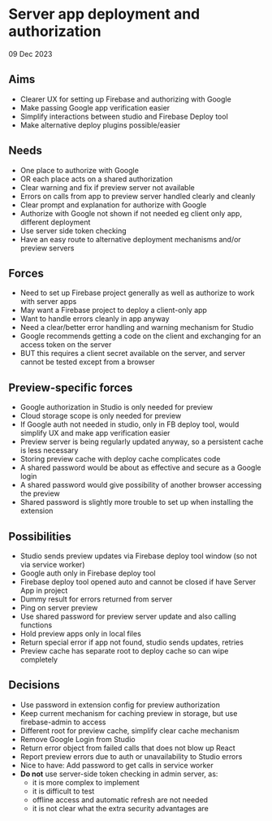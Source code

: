Server app deployment and authorization
=======================================

09 Dec 2023

Aims
----

- Clearer UX for setting up Firebase and authorizing with Google
- Make passing Google app verification easier
- Simplify interactions between studio and Firebase Deploy tool
- Make alternative deploy plugins possible/easier

Needs
-----

- One place to authorize with Google
- OR each place acts on a shared authorization
- Clear warning and fix if preview server not available
- Errors on calls from app to preview server handled clearly and cleanly
- Clear prompt and explanation for authorize with Google
- Authorize with Google not shown if not needed eg client only app, different deployment
- Use server side token checking
- Have an easy route to alternative deployment mechanisms and/or preview servers

Forces
------

- Need to set up Firebase project generally as well as authorize to work with server apps
- May want a Firebase project to deploy a client-only app
- Want to handle errors cleanly in app anyway
- Need a clear/better error handling and warning mechanism for Studio
- Google recommends getting a code on the client and exchanging for an access token on the server
- BUT this requires a client secret available on the server, and server cannot be tested except from a browser

Preview-specific forces
-----------------------

- Google authorization in Studio is only needed for preview
- Cloud storage scope is only needed for preview
- If Google auth not needed in studio, only in FB deploy tool, would simplify UX and make app verification easier
- Preview server is being regularly updated anyway, so a persistent cache is less necessary
- Storing preview cache with deploy cache complicates code
- A shared password would be about as effective and secure as a Google login
- A shared password would give possibility of another browser accessing the preview
- Shared password is slightly more trouble to set up when installing the extension

Possibilities
-------------

- Studio sends preview updates via Firebase deploy tool window (so not via service worker)
- Google auth only in Firebase deploy tool
- Firebase deploy tool opened auto and cannot be closed if have Server App in project
- Dummy result for errors returned from server
- Ping on server preview
- Use shared password for preview server update and also calling functions
- Hold preview apps only in local files
- Return special error if app not found, studio sends updates, retries
- Preview cache has separate root to deploy cache so can wipe completely

Decisions
---------

- Use password in extension config for preview authorization
- Keep current mechanism for caching preview in storage, but use firebase-admin to access
- Different root for preview cache, simplify clear cache mechanism
- Remove Google Login from Studio
- Return error object from failed calls that does not blow up React
- Report preview errors due to auth or unavailability to Studio errors
- Nice to have: Add password to get calls in service worker
- **Do not** use server-side token checking in admin server, as:
  - it is more complex to implement
  - it is difficult to test
  - offline access and automatic refresh are not needed
  - it is not clear what the extra security advantages are
